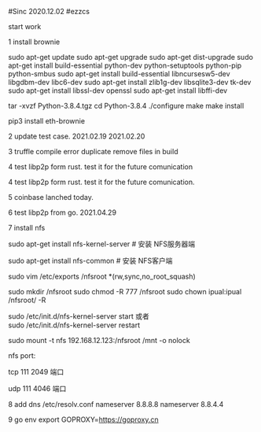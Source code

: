 #Sinc 2020.12.02 
#ezzcs

start work

1 install  brownie

sudo apt-get update
sudo apt-get upgrade
sudo apt-get dist-upgrade
sudo apt-get install build-essential python-dev python-setuptools python-pip python-smbus
sudo apt-get install build-essential libncursesw5-dev libgdbm-dev libc6-dev
sudo apt-get install zlib1g-dev libsqlite3-dev tk-dev
sudo apt-get install libssl-dev openssl
sudo apt-get install libffi-dev

tar -xvzf Python-3.8.4.tgz
cd Python-3.8.4
./configure
make
make install

pip3 install eth-brownie

2 update test case.
2021.02.19
2021.02.20

3 truffle compile
 error duplicate
 remove files in build

4 test libp2p form rust.
  test it for the future comunication

4 test libp2p form rust.
  test it for the future comunication.


5 coinbase lanched today. 

6 test libp2p from go.
2021.04.29

7 install nfs

sudo apt-get install nfs-kernel-server  # 安装 NFS服务器端

sudo apt-get install nfs-common         # 安装 NFS客户端

sudo vim /etc/exports
/nfsroot *(rw,sync,no_root_squash)

sudo mkdir /nfsroot
sudo chmod -R 777 /nfsroot
sudo chown ipual:ipual /nfsroot/ -R  


sudo /etc/init.d/nfs-kernel-server start    或者  
sudo /etc/init.d/nfs-kernel-server restart

sudo mount -t nfs 192.168.12.123:/nfsroot /mnt -o nolock

nfs port:

tcp 111 2049 端口

udp 111 4046 端口

8 add dns
/etc/resolv.conf
nameserver 8.8.8.8
nameserver 8.8.4.4

9 go env
export GOPROXY=https://goproxy.cn



